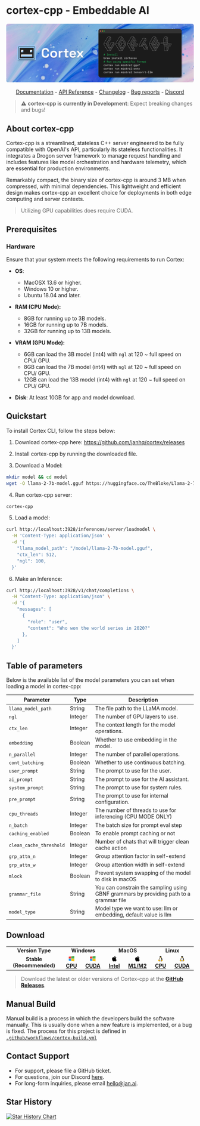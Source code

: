 # cortex-cpp - Embeddable AI
<p align="center">
  <img alt="cortex-cpplogo" src="https://raw.githubusercontent.com/janhq/cortex/dev/assets/cortex-banner.png">
</p>

<p align="center">
  <a href="https://jan.ai/cortex">Documentation</a> - <a href="https://jan.ai/api-reference">API Reference</a> 
  - <a href="https://github.com/janhq/cortex/releases">Changelog</a> - <a href="https://github.com/janhq/cortex/issues">Bug reports</a> - <a href="https://discord.gg/AsJ8krTT3N">Discord</a>
</p>

> ⚠️ **cortex-cpp is currently in Development**: Expect breaking changes and bugs!

## About cortex-cpp

Cortex-cpp is a streamlined, stateless C++ server engineered to be fully compatible with OpenAI's API, particularly its stateless functionalities. It integrates a Drogon server framework to manage request handling and includes features like model orchestration and hardware telemetry, which are essential for production environments.

Remarkably compact, the binary size of cortex-cpp is around 3 MB when compressed, with minimal dependencies. This lightweight and efficient design makes cortex-cpp an excellent choice for deployments in both edge computing and server contexts.

> Utilizing GPU capabilities does require CUDA.

## Prerequisites
### **Hardware**

Ensure that your system meets the following requirements to run Cortex:

- **OS**:
  - MacOSX 13.6 or higher.
  - Windows 10 or higher.
  - Ubuntu 18.04 and later.
- **RAM (CPU Mode):**
  - 8GB for running up to 3B models.
  - 16GB for running up to 7B models.
  - 32GB for running up to 13B models.
- **VRAM (GPU Mode):**

  - 6GB can load the 3B model (int4) with `ngl` at 120 ~ full speed on CPU/ GPU.
  - 8GB can load the 7B model (int4) with `ngl` at 120 ~ full speed on CPU/ GPU.
  - 12GB can load the 13B model (int4) with `ngl` at 120 ~ full speed on CPU/ GPU.

- **Disk**: At least 10GB for app and model download.

## Quickstart
To install Cortex CLI, follow the steps below:
1. Download cortex-cpp here: https://github.com/janhq/cortex/releases
2. Install cortex-cpp by running the downloaded file.

3. Download a Model:

```bash
mkdir model && cd model
wget -O llama-2-7b-model.gguf https://huggingface.co/TheBloke/Llama-2-7B-Chat-GGUF/resolve/main/llama-2-7b-chat.Q5_K_M.gguf?download=true
```

4. Run cortex-cpp server:

```bash title="Run cortex-cpp server"
cortex-cpp
```

5. Load a model:

```bash title="Load model"
curl http://localhost:3928/inferences/server/loadmodel \
  -H 'Content-Type: application/json' \
  -d '{
    "llama_model_path": "/model/llama-2-7b-model.gguf",
    "ctx_len": 512,
    "ngl": 100,
  }'
```

6. Make an Inference:

```bash title="cortex-cpp Inference"
curl http://localhost:3928/v1/chat/completions \
  -H "Content-Type: application/json" \
  -d '{
    "messages": [
      {
        "role": "user",
        "content": "Who won the world series in 2020?"
      },
    ]
  }'
```

## Table of parameters
Below is the available list of the model parameters you can set when loading a model in cortex-cpp:

| Parameter        | Type    | Description                                                  |
|------------------|---------|--------------------------------------------------------------|
| `llama_model_path` | String  | The file path to the LLaMA model.                            |
| `ngl`              | Integer | The number of GPU layers to use.                             |
| `ctx_len`          | Integer | The context length for the model operations.                 |
| `embedding`        | Boolean | Whether to use embedding in the model.                       |
| `n_parallel`       | Integer | The number of parallel operations. |
| `cont_batching`    | Boolean | Whether to use continuous batching.                          |
| `user_prompt`      | String  | The prompt to use for the user.                              |
| `ai_prompt`        | String  | The prompt to use for the AI assistant.                      |
| `system_prompt`    | String  | The prompt to use for system rules.                          |
| `pre_prompt`    | String  | The prompt to use for internal configuration.                          |
| `cpu_threads`   | Integer | The number of threads to use for inferencing (CPU MODE ONLY) |
| `n_batch`       | Integer | The batch size for prompt eval step |
| `caching_enabled` | Boolean | To enable prompt caching or not   |
| `clean_cache_threshold` | Integer | Number of chats that will trigger clean cache action|
|`grp_attn_n`|Integer|Group attention factor in self-extend|
|`grp_attn_w`|Integer|Group attention width in self-extend|
|`mlock`|Boolean|Prevent system swapping of the model to disk in macOS|
|`grammar_file`| String |You can constrain the sampling using GBNF grammars by providing path to a grammar file|
|`model_type` | String | Model type we want to use: llm or embedding, default value is llm|

## Download

<table>
  <tr>
    <td style="text-align:center"><b>Version Type</b></td>
    <td colspan="2" style="text-align:center"><b>Windows</b></td>
    <td colspan="2" style="text-align:center"><b>MacOS</b></td>
    <td colspan="2" style="text-align:center"><b>Linux</b></td>
  </tr>
  <tr>
    <td style="text-align:center"><b>Stable (Recommended)</b></td>
    <td style="text-align:center">
      <a href='https://github.com/janhq/cortex/releases/download/v0.4.12/cortex-cpp-0.4.12-windows-amd64-avx2.tar.gz'>
        <img src='./docs/static/img/windows.png' style="height:15px; width: 15px" />
        <b>CPU</b>
      </a>
    </td>
    <td style="text-align:center">
      <a href='https://github.com/janhq/cortex/releases/download/v0.4.12/cortex-cpp-0.4.12-windows-amd64-avx2-cuda-12-0.tar.gz'>
        <img src='./docs/static/img/windows.png' style="height:15px; width: 15px" />
        <b>CUDA</b>
      </a>
    </td>
    <td style="text-align:center">
      <a href='https://github.com/janhq/cortex/releases/download/v0.4.12/cortex-cpp-0.4.12-mac-amd64.tar.gz'>
        <img src='./docs/static/img/mac.png' style="height:15px; width: 15px" />
        <b>Intel</b>
      </a>
    </td>
    <td style="text-align:center">
      <a href='https://github.com/janhq/cortex/releases/download/v0.4.12/cortex-cpp-0.4.12-mac-arm64.tar.gz'>
        <img src='./docs/static/img/mac.png' style="height:15px; width: 15px" />
        <b>M1/M2</b>
      </a>
    </td>
    <td style="text-align:center">
      <a href='https://github.com/janhq/cortex/releases/download/v0.4.12/cortex-cpp-0.4.12-linux-amd64-avx2.tar.gz'>
        <img src='./docs/static/img/linux.png' style="height:15px; width: 15px" />
        <b>CPU</b>
      </a>
    </td>
    <td style="text-align:center">
      <a href='https://github.com/janhq/cortex/releases/download/v0.4.12/cortex-cpp-0.4.12-linux-amd64-cuda-12-0.tar.gz'>
        <img src='./docs/static/img/linux.png' style="height:15px; width: 15px" />
        <b>CUDA</b>
      </a>
    </td>
  </tr>
</table>

> Download the latest or older versions of Cortex-cpp at the **[GitHub Releases](https://github.com/janhq/cortex/releases)**.


## Manual Build
Manual build is a process in which the developers build the software manually. This is usually done when a new feature is implemented, or a bug is fixed. The process for this project is defined in [`.github/workflows/cortex-build.yml`](../.github/workflows/cortex-build.yml)

## Contact Support

- For support, please file a GitHub ticket.
- For questions, join our Discord [here](https://discord.gg/FTk2MvZwJH).
- For long-form inquiries, please email hello@jan.ai.

## Star History

[![Star History Chart](https://api.star-history.com/svg?repos=janhq/cortex-cpp&type=Date)](https://star-history.com/#janhq/cortex-cpp&Date)

